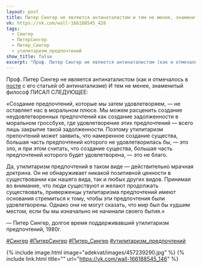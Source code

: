 ```yaml
---
layout: post
title: Питер Сингер не является антинаталистом и тем не менее, знаменитый философ писал следующее...
vk: https://vk.com/wall-166188545_428
tags:
  - Сингер
  - ПитерСингер
  - Питер_Сингер
  - утилитаризм_предпочтений
show_title: false
excerpt: "Проф. Питер Сингер не является антинаталистом (как и отмечалось в посте с его статьей об антинатализме) И тем не менее, знаменитый философ ПИСАЛ СЛЕДУЮЩЕЕ:"
---
```

Проф. Питер Сингер не является антинаталистом (как и отмечалось в [посте](../adekvat/146.html) с его статьей об антинатализме) И тем не менее, знаменитый философ ПИСАЛ СЛЕДУЮЩЕЕ:

«Создание предпочтений, которые мы затем удовлетворяем, — не оставляет нас в моральном плюсе. Мы можем расценить создание неудовлетворенных предпочтений как создание задолженности в моральном гроссбухе, где удовлетворение этих предпочтений — всего лишь закрытие такой задолженности. Поэтому утилитаризм препочтений может заявить, что намеренное создание существа, большая часть предпочтений которого не удовлетворилась бы, — это зло, и при этом считать, что создание существа, большая часть предпочтений которого будет удовлетворена, — это не благо.

Да, утилитаризм предпочтений в таком виде — действительно мрачная доктрина. Он не обнаруживает никакой позитивной ценности в существовании как нашего вида, так и любых других видов. Принимая во внимание, что люди существуют и желают продолжать существовать, приверженцы утилитаризма предпочтений имеют основания стремиться к тому, чтобы эти предпочтения были удовлетворены. Однако они не могут сказать, что мир был бы худшим местом, если бы мы изначально не начинали своего бытия.»

— Питер Сингер, 
долгое время поддерживавший утилитаризм предпочтений, 
1980г.

[#Сингер](poisk.html#Сингер) [#ПитерСингер](poisk.html#ПитерСингер) [#Питер_Сингер](poisk.html#Питер_Сингер) [#утилитаризм_предпочтений](poisk.html#утилитаризм_предпочтений)

{% include image.html image="adekvat/images/457239290.jpg" %}
{% include link.html title="" url="https://vk.com/wall-166188545_146" %}
